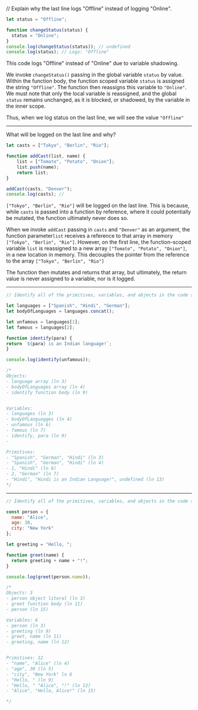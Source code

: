
// Explain why the last line logs "Offline" instead of logging "Online".
  
```javascript
let status = "Offline";

function changeStatus(status) {
  status = "Online";
}
console.log(changeStatus(status)); // undefined
console.log(status); // Logs: "Offline"
```

This code logs "Offline" instead of "Online" due to variable shadowing.

We invoke `changeStatus()` passing in the global variable `status` by value. Within the function body, the function scoped variable `status` is assigned the string `"Offline"`. The function then reassigns this variable to `"Online"`. We must note that only the local variable is reassigned, and the global `status` remains unchanged, as it is blocked, or shadowed, by the variable in the inner scope.

Thus, when we log status on the last line, we will see the value `"Offline"`




---

What will be logged on the last line and why?

```javascript
let casts = ["Tokyo", "Berlin", "Rio"];

function addCast(list, name) {
	list = ["Tomato", "Potato", "Onion"];
	list.push(name);
	return list;
}

addCast(casts, "Denver");
console.log(casts); //
```

`["Tokyo", "Berlin", "Rio"]` will be logged on the last line. This is because, while `casts` is passed into a function by reference, where it could potentially be mutated, the function ultimately never does so.

When we invoke `addCast` passing in `casts` and `"Denver"` as an argument, the function parameter`list` receives a reference to that array in memory `["Tokyo", "Berlin", "Rio"]`. However, on the first line, the function-scoped variable `list` is reassigned to a new array `["Tomato", "Potato", "Onion"]`, in a new location in memory. This decouples the pointer from the reference to the array `["Tokyo", "Berlin", "Rio"]`

The function then mutates and returns that array, but ultimately, the return value is never assigned to a variable, nor is it logged.

---


  
```javascript
// Identify all of the primitives, variables, and objects in the code snippet below:

let languages = ["Spanish", "Hindi", "German"];
let bodyOfLanguages = languages.concat();

let unfamous = languages[1];
let famous = languages[2];

function identify(para) {
return `${para} is an Indian language!`;
}

console.log(identify(unfamous));
```


```javascript
/*
Objects:
- language array (ln 3)
- bodyOfLanguages array (ln 4)
- identify function body (ln 9)


Variables:
- languages (ln 3)
- bodyOfLanguagges (ln 4)
- unfamous (ln 6)
- famous (ln 7)
- identify, para (ln 9)
- 

Primitives:
- "Spanish", "German", "Hindi" (ln 3)
- "Spanish", "German", "Hindi" (ln 4)
- 1, "Hindi" (ln 6)
- 2, "German" (ln 7)
- "Hindi", "Hindi is an Indian Language!", undefined (ln 13)
*/
```
---

```javascript
// Identify all of the primitives, variables, and objects in the code snippet below:

const person = {
  name: "Alice",
  age: 30,
  city: "New York"
};

let greeting = "Hello, ";

function greet(name) {
  return greeting + name + "!";
}

console.log(greet(person.name));
```

```javascript
/*
Objects: 3
- person object literal (ln 3)
- greet function body (ln 11)
- person (ln 15)

Variables: 6
- person (ln 3)
- greeting (ln 9)
- greet, name (ln 11)
- greeting, name (ln 12)


Primitives: 12
- "name", "Alice" (ln 4)
- "age", 30 (ln 5)
- "city", "New York" ln 6
- "Hello, " (ln 9)
- "Hello, " "Alice", "!" (ln 12)
- "Alice", "Hello, Alice!" (ln 15)

*/
```